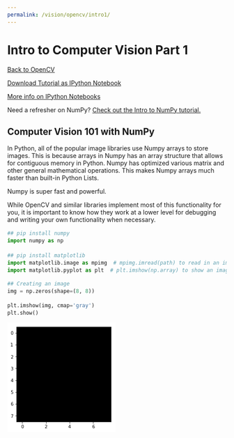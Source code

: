 ```yaml
---
permalink: /vision/opencv/intro1/
---
```


# Intro to Computer Vision Part 1

[Back to OpenCV](/docs/vision/opencv)

[Download Tutorial as IPython Notebook]()

[More info on IPython Notebooks]()

Need a refresher on NumPy? [Check out the Intro to NumPy tutorial.](/docs/vision/numpy/intro/)


## Computer Vision 101 with NumPy

In Python, all of the popular image libraries use Numpy arrays to store images. This is because arrays in Numpy has an array structure that allows for contiguous memory in Python. Numpy has optimized various matrix and other general mathematical operations. This makes Numpy arrays much faster than built-in Python Lists.

Numpy is super fast and powerful.

While OpenCV and similar libraries implement most of this functionality for you, it is important to know how they work at a lower level for debugging and writing your own functionality when necessary.

```python
## pip install numpy
import numpy as np

## pip install matplotlib
import matplotlib.image as mpimg  # mpimg.imread(path) to read in an image
import matplotlib.pyplot as plt  # plt.imshow(np.array) to show an image
```

```python
## Creating an image
img = np.zeros(shape=(8, 8))

plt.imshow(img, cmap='gray')
plt.show()
```

![image](https://raw.githubusercontent.com/MissouriMRR/docs/main/subteams/vision/opencv/tutorials/intro_to_compuer_vision/intro_1_images/__results___2_0.png)

